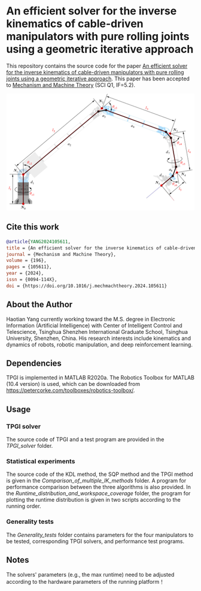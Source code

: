 # An efficient solver for the inverse kinematics of cable-driven manipulators with pure rolling joints using a geometric iterative approach

This repository contains the source code for the paper [An efficient solver for the inverse kinematics of cable-driven manipulators with pure rolling joints using a geometric iterative approach](https://www.sciencedirect.com/science/article/pii/S0094114X24000387). This paper has been accepted to [Mechanism and Machine Theory](https://www.sciencedirect.com/journal/mechanism-and-machine-theory) (SCI Q1, IF=5.2).

![abstract_fig](/asset/abstract_fig.jpg "surrogate model")

## Cite this work

```bibtex
@article{YANG2024105611,
title = {An efficient solver for the inverse kinematics of cable-driven manipulators with pure rolling joints using a geometric iterative approach},
journal = {Mechanism and Machine Theory},
volume = {196},
pages = {105611},
year = {2024},
issn = {0094-114X},
doi = {https://doi.org/10.1016/j.mechmachtheory.2024.105611}
```

##  About the Author

Haotian Yang currently working toward the M.S. degree in Electronic Information (Artificial Intelligence) with Center of Intelligent Control and Telescience, Tsinghua Shenzhen International Graduate School, Tsinghua University, Shenzhen, China. His research interests include kinematics and dynamics of robots, robotic manipulation, and deep reinforcement learning.

## Dependencies

TPGI is implemented in MATLAB R2020a. The Robotics Toolbox for MATLAB (10.4 version) is used, which can be downloaded from https://petercorke.com/toolboxes/robotics-toolbox/.

## Usage

### TPGI solver
The source code of TPGI and a test program are provided in the *TPGI_solver* folder.

### Statistical experiments
The source code of the KDL method, the SQP method and the TPGI method is given in the *Comparison_of_multiple_IK_methods* folder. A program for performance comparison between the three algorithms is also provided. In the *Runtime_distribution_and_workspace_coverage* folder, the program for plotting the runtime distribution is given in two scripts according to the running order.

### Generality tests
The *Generality_tests* folder contains parameters for the four manipulators to be tested, corresponding TPGI solvers, and performance test programs.

## Notes
The solvers' parameters (e.g., the max runtime) need to be adjusted according to the hardware parameters of the running platform！
